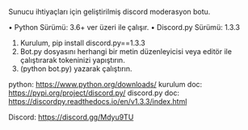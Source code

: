 Sunucu ihtiyaçları için geliştirilmiş discord moderasyon botu.

• Python Sürümü: 3.6+ ver üzeri ile çalışır. 
• Discord.py Sürümü: 1.3.3

1) Kurulum, pip install discord.py==1.3.3
2) Bot.py dosyasını herhangi bir metin düzenleyicisi veya editör ile çalıştırarak tokeninizi yapıştırın.
3) (python bot.py) yazarak çalıştırın.

python: https://www.python.org/downloads/
kurulum doc: https://pypi.org/project/discord.py/
discord.py doc: https://discordpy.readthedocs.io/en/v1.3.3/index.html

Discord: https://discord.gg/Mdyu9TU

